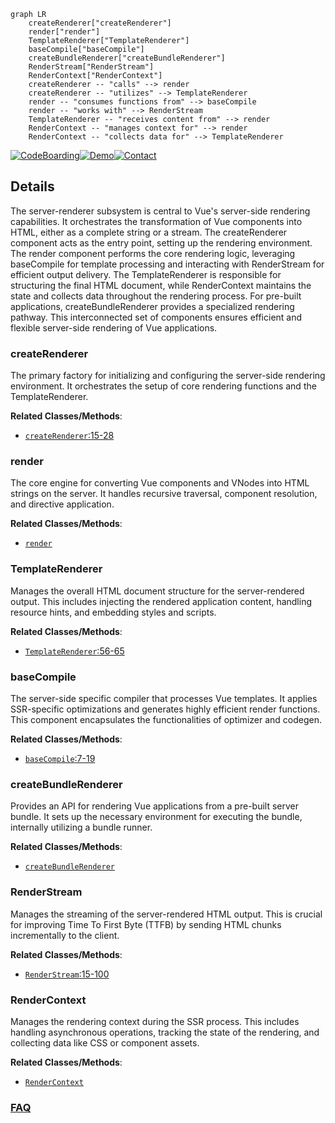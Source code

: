 ```mermaid
graph LR
    createRenderer["createRenderer"]
    render["render"]
    TemplateRenderer["TemplateRenderer"]
    baseCompile["baseCompile"]
    createBundleRenderer["createBundleRenderer"]
    RenderStream["RenderStream"]
    RenderContext["RenderContext"]
    createRenderer -- "calls" --> render
    createRenderer -- "utilizes" --> TemplateRenderer
    render -- "consumes functions from" --> baseCompile
    render -- "works with" --> RenderStream
    TemplateRenderer -- "receives content from" --> render
    RenderContext -- "manages context for" --> render
    RenderContext -- "collects data for" --> TemplateRenderer
```

[![CodeBoarding](https://img.shields.io/badge/Generated%20by-CodeBoarding-9cf?style=flat-square)](https://github.com/CodeBoarding/CodeBoarding)[![Demo](https://img.shields.io/badge/Try%20our-Demo-blue?style=flat-square)](https://www.codeboarding.org/demo)[![Contact](https://img.shields.io/badge/Contact%20us%20-%20contact@codeboarding.org-lightgrey?style=flat-square)](mailto:contact@codeboarding.org)

## Details

The server-renderer subsystem is central to Vue's server-side rendering capabilities. It orchestrates the transformation of Vue components into HTML, either as a complete string or a stream. The createRenderer component acts as the entry point, setting up the rendering environment. The render component performs the core rendering logic, leveraging baseCompile for template processing and interacting with RenderStream for efficient output delivery. The TemplateRenderer is responsible for structuring the final HTML document, while RenderContext maintains the state and collects data throughout the rendering process. For pre-built applications, createBundleRenderer provides a specialized rendering pathway. This interconnected set of components ensures efficient and flexible server-side rendering of Vue applications.

### createRenderer
The primary factory for initializing and configuring the server-side rendering environment. It orchestrates the setup of core rendering functions and the TemplateRenderer.


**Related Classes/Methods**:

- <a href="https://github.com/vuejs/vue/blob/main/packages/server-renderer/src/index.ts#L15-L28" target="_blank" rel="noopener noreferrer">`createRenderer`:15-28</a>


### render
The core engine for converting Vue components and VNodes into HTML strings on the server. It handles recursive traversal, component resolution, and directive application.


**Related Classes/Methods**:

- <a href="https://github.com/vuejs/vue/blob/main/packages/compiler-sfc/src/compileTemplate.ts" target="_blank" rel="noopener noreferrer">`render`</a>


### TemplateRenderer
Manages the overall HTML document structure for the server-rendered output. This includes injecting the rendered application content, handling resource hints, and embedding styles and scripts.


**Related Classes/Methods**:

- <a href="https://github.com/vuejs/vue/blob/main/packages/server-renderer/src/create-renderer.ts#L56-L65" target="_blank" rel="noopener noreferrer">`TemplateRenderer`:56-65</a>


### baseCompile
The server-side specific compiler that processes Vue templates. It applies SSR-specific optimizations and generates highly efficient render functions. This component encapsulates the functionalities of optimizer and codegen.


**Related Classes/Methods**:

- <a href="https://github.com/vuejs/vue/blob/main/packages/server-renderer/src/optimizing-compiler/index.ts#L7-L19" target="_blank" rel="noopener noreferrer">`baseCompile`:7-19</a>


### createBundleRenderer
Provides an API for rendering Vue applications from a pre-built server bundle. It sets up the necessary environment for executing the bundle, internally utilizing a bundle runner.


**Related Classes/Methods**:

- <a href="https://github.com/vuejs/vue/blob/main/packages/server-renderer/src/index.ts" target="_blank" rel="noopener noreferrer">`createBundleRenderer`</a>


### RenderStream
Manages the streaming of the server-rendered HTML output. This is crucial for improving Time To First Byte (TTFB) by sending HTML chunks incrementally to the client.


**Related Classes/Methods**:

- <a href="https://github.com/vuejs/vue/blob/main/packages/server-renderer/src/render-stream.ts#L15-L100" target="_blank" rel="noopener noreferrer">`RenderStream`:15-100</a>


### RenderContext
Manages the rendering context during the SSR process. This includes handling asynchronous operations, tracking the state of the rendering, and collecting data like CSS or component assets.


**Related Classes/Methods**:

- <a href="https://github.com/vuejs/vue/blob/main/types/umd.d.ts" target="_blank" rel="noopener noreferrer">`RenderContext`</a>




### [FAQ](https://github.com/CodeBoarding/GeneratedOnBoardings/tree/main?tab=readme-ov-file#faq)